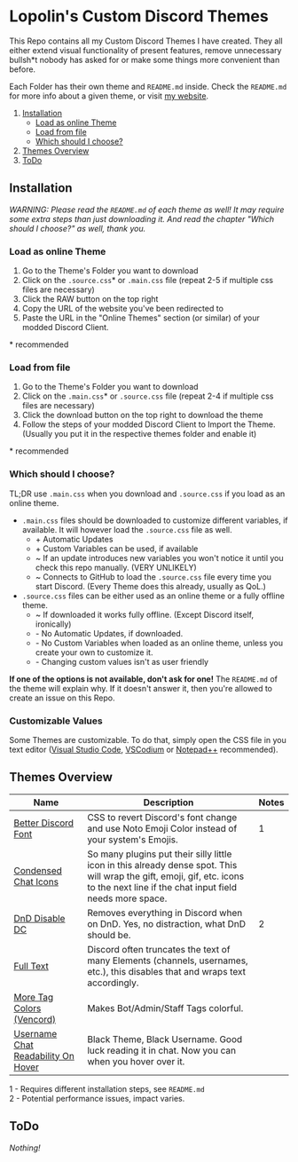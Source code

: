 # Lopolin's Custom Discord Themes
This Repo contains all my Custom Discord Themes I have created. They all either extend visual functionality of present features, remove unnecessary bullsh\*t nobody has asked for or make some things more convenient than before.

Each Folder has their own theme and `README.md` inside. Check the `README.md` for more info about a given theme, or visit [my website](https://lopolin-lp.github.io).

1. [Installation](#installation)
   - [Load as online Theme](#load-as-online-theme)
   - [Load from file](#load-from-file)
   - [Which should I choose?](#which-should-i-choose)
2. [Themes Overview](#themes-overview)
3. [ToDo](#todo)

## Installation
*WARNING: Please read the `README.md` of each theme as well! It may require some extra steps than just downloading it.*
*And read the chapter "Which should I choose?" as well, thank you.*
### Load as online Theme
1. Go to the Theme's Folder you want to download
2. Click on the `.source.css`\* or `.main.css` file (repeat 2-5 if multiple css files are necessary)
3. Click the RAW button on the top right
4. Copy the URL of the website you've been redirected to
5. Paste the URL in the "Online Themes" section (or similar) of your modded Discord Client.

\* recommended

### Load from file
1. Go to the Theme's Folder you want to download
2. Click on the `.main.css`\* or `.source.css` file (repeat 2-4 if multiple css files are necessary)
3. Click the download button on the top right to download the theme
4. Follow the steps of your modded Discord Client to Import the Theme. (Usually you put it in the respective themes folder and enable it)

\* recommended

### Which should I choose?
TL;DR use `.main.css` when you download and `.source.css` if you load as an online theme.
- `.main.css` files should be downloaded to customize different variables, if available. It will however load the `.source.css` file as well.
  - \+ Automatic Updates
  - \+ Custom Variables can be used, if available
  - \~ If an update introduces new variables you won't notice it until you check this repo manually. (VERY UNLIKELY)
  - \~ Connects to GitHub to load the `.source.css` file every time you start Discord. (Every Theme does this already, usually as QoL.)
- `.source.css` files can be either used as an online theme or a fully offline theme.
  - \~ If downloaded it works fully offline. (Except Discord itself, ironically)
  - \- No Automatic Updates, if downloaded.
  - \- No Custom Variables when loaded as an online theme, unless you create your own to customize it.
  - \- Changing custom values isn't as user friendly

**If one of the options is not available, don't ask for one!** The `README.md` of the theme will explain why. If it doesn't answer it, then you're allowed to create an issue on this Repo.

### Customizable Values
Some Themes are customizable. To do that, simply open the CSS file in you text editor ([Visual Studio Code](https://vscode.dev), [VSCodium](https://vscodium.com/) or [Notepad++](https://notepad-plus-plus.org) recommended).

## Themes Overview
Name | Description | Notes
-|-|-
[Better Discord Font](https://github.com/Lopolin-LP/custom-discord-themes/tree/main/better-discord-font) | CSS to revert Discord's font change and use Noto Emoji Color instead of your system's Emojis. | 1
[Condensed Chat Icons](https://github.com/Lopolin-LP/custom-discord-themes/tree/main/condensed-chat-icons) | So many plugins put their silly little icon in this already dense spot. This will wrap the gift, emoji, gif, etc. icons to the next line if the chat input field needs more space.
[DnD Disable DC](https://github.com/Lopolin-LP/custom-discord-themes/tree/main/dnd-disable-dc) | Removes everything in Discord when on DnD. Yes, no distraction, what DnD should be. | 2
[Full Text](https://github.com/Lopolin-LP/custom-discord-themes/tree/main/full-text) | Discord often truncates the text of many Elements (channels, usernames, etc.), this disables that and wraps text accordingly.
[More Tag Colors (Vencord)](https://github.com/Lopolin-LP/custom-discord-themes/tree/main/more-tag-colors-vencord) | Makes Bot/Admin/Staff Tags colorful.
[Username Chat Readability On Hover](https://github.com/Lopolin-LP/custom-discord-themes/tree/main/username-chat-readability-on-hover) | Black Theme, Black Username. Good luck reading it in chat. Now you can when you hover over it.

1 - Requires different installation steps, see `README.md`<br>
2 - Potential performance issues, impact varies.

## ToDo
*Nothing!*

